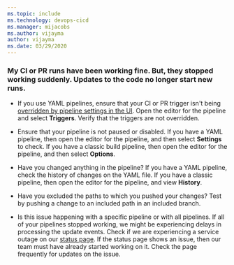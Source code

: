 ```yaml
---
ms.topic: include
ms.technology: devops-cicd
ms.manager: mijacobs
ms.author: vijayma
author: vijayma
ms.date: 03/29/2020
---
```


### My CI or PR runs have been working fine. But, they stopped working suddenly. Updates to the code no longer start new runs.

- If you use YAML pipelines, ensure that your CI or PR trigger isn't being [overridden by pipeline settings in the UI](../../troubleshooting.md#overridden-yaml-trigger-setting). Open the editor for the pipeline and select **Triggers**. Verify that the triggers are not overridden.

- Ensure that your pipeline is not paused or disabled. If you have a YAML pipeline, then open the editor for the pipeline, and then select **Settings** to check. If you have a classic build pipeline, then open the editor for the pipeline, and then select **Options**.

- Have you changed anything in the pipeline? If you have a YAML pipeline, check the history of changes on the YAML file. If you have a classic pipeline, then open the editor for the pipeline, and view **History**.

- Have you excluded the paths to which you pushed your changes? Test by pushing a change to an included path in an included branch.

- Is this issue happening with a specific pipeline or with all pipelines. If all of your pipelines stopped working, we might be experiencing delays in processing the update events. Check if we are experiencing a service outage on our [status page](https://status.dev.azure.com/). If the status page shows an issue, then our team must have already started working on it. Check the page frequently for updates on the issue.
